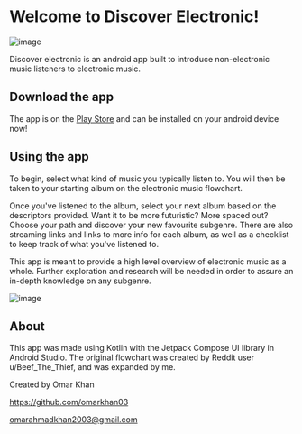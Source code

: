 # Welcome to Discover Electronic!

![image](https://user-images.githubusercontent.com/106503860/178361903-e57776fa-99a0-49de-86bd-130cd0c407e7.png)

Discover electronic is an android app built to introduce non-electronic music listeners to electronic music.

## Download the app
The app is on the [Play Store](https://play.google.com/store/apps/details?id=com.duppy.discoverelectronic) and can be installed on your android device now!


## Using the app
To begin, select what kind of music you typically listen to. You will then be taken to your starting album on the electronic music flowchart. 

Once you've listened to the album, select your next album based on the descriptors provided. Want it to be more futuristic? More spaced out? Choose your path and discover your new favourite subgenre. There are also streaming links and links to more info for each album, as well as a checklist to keep track of what you've listened to. 

This app is meant to provide a high level overview of electronic music as a whole. Further exploration and research will be needed in order to assure an in-depth knowledge on any subgenre.

![image](https://user-images.githubusercontent.com/106503860/178361861-c94b012b-c885-4622-a2df-bd874dfb87ba.png)

## About

This app was made using Kotlin with the Jetpack Compose UI library in Android Studio. The original flowchart was created by Reddit user u/Beef_The_Thief, and was expanded by me.

Created by Omar Khan

https://github.com/omarkhan03

omarahmadkhan2003@gmail.com
